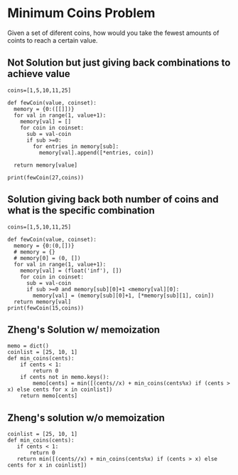 # Minimum Coins Problem
Given a set of diferent coins, how would you take the fewest amounts of coints to reach a certain value.

## Not Solution but just giving back combinations to achieve value
```
coins=[1,5,10,11,25]

def fewCoin(value, coinset):
  memory = {0:([[]])}
  for val in range(1, value+1):
    memory[val] = []
    for coin in coinset:
      sub = val-coin
      if sub >=0:
        for entries in memory[sub]:
          memory[val].append([*entries, coin])

  return memory[value]

print(fewCoin(27,coins))
```

## Solution giving back both number of coins and what is the specific combination
```
coins=[1,5,10,11,25]

def fewCoin(value, coinset):
  memory = {0:(0,[])}
  # memory = {}
  # memory[0] = (0, [])
  for val in range(1, value+1):
    memory[val] = (float('inf'), [])
    for coin in coinset:
      sub = val-coin
      if sub >=0 and memory[sub][0]+1 <memory[val][0]:
        memory[val] = (memory[sub][0]+1, [*memory[sub][1], coin])
  return memory[val]
print(fewCoin(15,coins))
```
## Zheng's Solution w/ memoization
```
memo = dict()
coinlist = [25, 10, 1]
def min_coins(cents):
    if cents < 1:
        return 0
    if cents not in memo.keys():    
        memo[cents] = min([(cents//x) + min_coins(cents%x) if (cents > x) else cents for x in coinlist])
    return memo[cents]
 ```
 
 ## Zheng's solution w/o memoization
 ```
 coinlist = [25, 10, 1]
def min_coins(cents):
    if cents < 1:
        return 0
    return min([(cents//x) + min_coins(cents%x) if (cents > x) else cents for x in coinlist])
```
